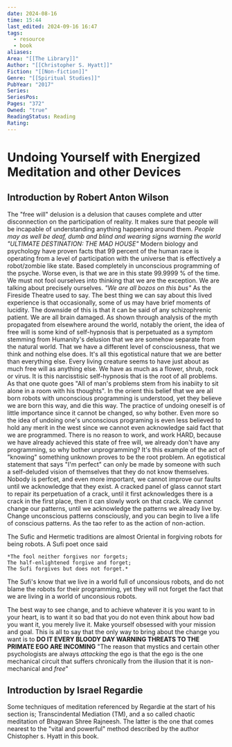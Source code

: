 ```yaml
---
date: 2024-08-16
time: 15:44
last_edited: 2024-09-16 16:47
tags:
  - resource
  - book
aliases: 
Area: "[[The Library]]"
Author: "[[Christopher S. Hyatt]]"
Fiction: "[[Non-fiction]]"
Genre: "[[Spiritual Studies]]"
PubYear: "2017"
Series: 
SeriesPos: 
Pages: "372"
Owned: "true"
ReadingStatus: Reading
Rating: 
---
```

# Undoing Yourself with Energized Meditation and other Devices

## Introduction by Robert Anton Wilson
The "free will" delusion is a delusion that causes complete and utter disconnection on the participation of reality. It makes sure that people will be incapable of understanding anything happening around them.
*People may as well be deaf, dumb and blind and wearing signs warning the world "ULTIMATE DESTINATION: THE MAD HOUSE"*
Modern biology and psychology have proven facts that 99 percent of the human race is operating from a level of participation with the universe that is effectively a robot/zombie like state. Based completely in unconscious programming of the psyche. Worse even, is that we are in this state 99.9999 % of the time.
We must not fool ourselves into thinking that we are the exception. We are talking about precisely ourselves. *"We are all bozos on this bus"* As the Fireside Theatre used to say.
The best thing we can say about this lived experience is that occasionally, some of us may have brief moments of lucidity. The downside of this is that it can be said of any schizophrenic patient.
We are all brain damaged.
As shown through analysis of the myth propagated from elsewhere around the world, notably the orient, the idea of free will is some kind of self-hypnosis that is perpetuated as a symptom stemming from Humanity's delusion that we are somehow separate from the natural world. That we have a different level of consciousness, that we think and nothing else does. It's all this egotistical nature that we are better than everything else.
Every living creature seems to have just about as much free will as anything else. We have as much as a flower, shrub, rock or virus. It is this narcisstisic self-hypnosis that is the root of all problems.
As that one quote goes "All of man's problems stem from his inabiity to sit alone in a room with his thoughts".
In the orient this belief that we are all born robots with unconscious programming is understood, yet they believe we are born this way, and die this way. The practice of undoing oneself is of little importance since it cannot be changed, so why bother. Even more so the idea of undoing one's unconscious programing is even less believed to hold any merit in the west since we cannot even acknowledge said fact that we are programmed. There is no reason to work, and work HARD, because we have already achieved this state of free will, we already don't have any programming, so why bother unprogramming?
It's this example of the act of "knowing" something unknown proves to be the root problem.
An egotistical statement that says "I'm perfect" can only be made by someone with such a self-deluded vision of themselves that they do not know themselves. Nobody is perfcet, and even more important, we cannot improve our faults until we acknowledge that they exist.
A cracked panel of glass cannot start to repair its perpetuation of a crack, until it first acknowledges there is a crack in the first place, then it can slowly work on that crack.
We cannot change our patterns, until we acknowledge the patterns we already live by. Change unconscious patterns consciously, and you can begin to live a life of conscious patterns.
As the tao refer to as the action of non-action.

The Sufic and Hermetic traditions are almost Oriental in forgiving robots for being robots. A Sufi poet once said
```ad-quote
*The fool neither forgives nor forgets;
The half-enlightened forgive and forget;
The Sufi forgives but does not forget.*
```
The Sufi's know that we live in a world full of unconsious robots, and do not blame the robots for their programming, yet they will not forget the fact that we are living in a world of unconsious robots.

The best way to see change, and to achieve whatever it is you want to in your heart, is to want it so bad that you do not even think about how bad you want it, you merely live it. Make yourself obsessed with your mission and goal. This is all to say that the only way to bring about the change you want is to
**DO IT EVERY BLOODY DAY
WARNING
THREATS TO THE PRIMATE EGO ARE INCOMING**
"The reason that mystics and certain other psychologists are always *attacking* the ego is that the ego is the one mechanical circuit that suffers chronically from the illusion that it is non-mechanical and *free*"

## Introduction by Israel Regardie
Some techniques of meditation referenced by Regardie at the start of his section is; Transcindental Mediation (TM), and a so called chaotic meditation of Bhagwan Shree Rajneesh. The latter is the one that comes nearest to the "vital and powerful" method described by the author Chistopher s. Hyatt in this book.
